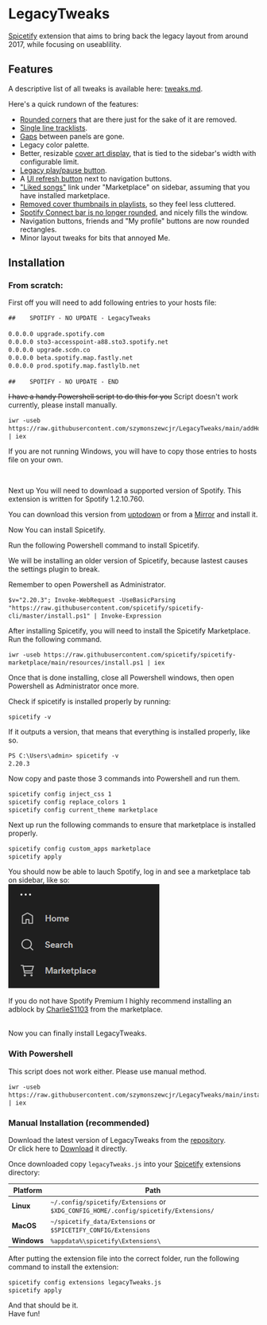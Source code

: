 # LegacyTweaks

[Spicetify](https://github.com/khanhas/spicetify-cli) extension that aims to bring back the legacy layout from around 2017, while focusing on useablility.

 ## Features

 A descriptive list of all tweaks is available here: [tweaks.md](./docs/tweaks.md).
 
 Here's a quick rundown of the features:
  * [Rounded corners](./docs/tweaks.md#panel-gap-remover-and-panel-rounded-corner-remover) that are there just for the sake of it are removed.
  * [Single line tracklists](./docs/tweaks.md#single-line-tracklist-entries).
  * [Gaps](./docs/tweaks.md#second-one-allows-you-to-remove-rounded-corners-of-those-panels-turning-them-into-squares-i-recommend-leaving-it-on-as-square-panels-with-gaps-look-kinda-weird) between panels are gone.
  * Legacy color palette.
  * Better, resizable [cover art display](./docs/tweaks.md#enlarged-cover-art-will-take-up-full-width-of-the-sidebar), that is tied to the sidebar's width with configurable limit.
  * [Legacy play/pause button](./docs/tweaks.md#old-spotify-play-button).
  * A [UI refresh button](./docs/tweaks.md#refresh-button) next to navigation buttons.
  * ["Liked songs"](./docs/tweaks.md#liked-songs-shortcut) link under "Marketplace" on sidebar, assuming that you have installed marketplace.
  * [Removed cover thumbnails in playlists](./docs/tweaks.md#hide-small-covers-in-tracklists), so they feel less cluttered.
  * [Spotify Connect bar is no longer rounded](./docs/tweaks.md#removes-rounded-corners-on-spotify-connect-bar), and nicely fills the window.
  * Navigation buttons, friends and "My profile" buttons are now rounded rectangles.
  * Minor layout tweaks for bits that annoyed Me.



## Installation

### From scratch:

First off you will need to add following entries to your hosts file:
```
##    SPOTIFY - NO UPDATE - LegacyTweaks

0.0.0.0 upgrade.spotify.com
0.0.0.0 sto3-accesspoint-a88.sto3.spotify.net
0.0.0.0 upgrade.scdn.co
0.0.0.0 beta.spotify.map.fastly.net
0.0.0.0 prod.spotify.map.fastlylb.net

##    SPOTIFY - NO UPDATE - END
```

~~I have a handy Powershell script to do this for you~~
Script doesn't work currently, please install manually.
```
iwr -useb https://raw.githubusercontent.com/szymonszewcjr/LegacyTweaks/main/addHosts.ps1 | iex
```

If you are not running Windows, you will have to copy those entries to hosts file on your own.

<br>

Next up You will need to download a supported version of Spotify.
This extension is written for Spotify 1.2.10.760.

You can download this version from [uptodown](https://spotify.en.uptodown.com/windows/download/101586881) or from a [Mirror](https://www.mediafire.com/file/j3bdrv7o3qnmegf/spotify-1-2-10-760.exe/file) and install it.

Now You can install Spicetify.

Run the following Powershell command to install Spicetify.<br>

We will be installing an older version of Spicetify, because lastest causes the settings plugin to break.

Remember to open Powershell as Administrator.

```
$v="2.20.3"; Invoke-WebRequest -UseBasicParsing "https://raw.githubusercontent.com/spicetify/spicetify-cli/master/install.ps1" | Invoke-Expression
```

After installing Spicetify, you will need to install the Spicetify Marketplace. Run the following command.

```
iwr -useb https://raw.githubusercontent.com/spicetify/spicetify-marketplace/main/resources/install.ps1 | iex
```

Once that is done installing, close all Powershell windows, then open Powershell as Administrator once more. <br>

Check if spicetify is installed properly by running:
```
spicetify -v
```
If it outputs a version, that means that everything is installed properly, like so.
```
PS C:\Users\admin> spicetify -v
2.20.3
```
Now copy and paste those 3 commands into Powershell and run them.

```
spicetify config inject_css 1
spicetify config replace_colors 1
spicetify config current_theme marketplace
```

Next up run the following commands to ensure that marketplace is installed properly.
```
spicetify config custom_apps marketplace
spicetify apply
```

You should now be able to lauch Spotify, log in and see a marketplace tab on sidebar, like so:<br>
![Alt text](./docs/assets/marketplaceInstalledProperly.png)

If you do not have Spotify Premium I highly recommend installing  an adblock by [CharlieS1103](https://github.com/CharlieS1103/spicetify-extensions/tree/main/adblock) from the marketplace.


<br>Now you can finally install LegacyTweaks.

### With Powershell

This script does not work either. Please use manual method.
```
iwr -useb https://raw.githubusercontent.com/szymonszewcjr/LegacyTweaks/main/installExtension.ps1 | iex

```



### Manual Installation (recommended)

Download the latest version of LegacyTweaks from the [repository](https://github.com/szymonszewcjr/LegacyTweaks/tree/main/dist).<br>
Or click here to <a href="https://raw.githubusercontent.com/szymonszewcjr/LegacyTweaks/main/dist/legacyTweaks.js" download>Download</a> it directly.

Once downloaded copy `legacyTweaks.js` into your [Spicetify](https://github.com/khanhas/spicetify-cli) extensions directory:


| **Platform** | **Path**                                                                            |
|------------|-----------------------------------------------------------------------------------|
| **Linux**      | `~/.config/spicetify/Extensions` or `$XDG_CONFIG_HOME/.config/spicetify/Extensions/` |
| **MacOS**      | `~/spicetify_data/Extensions` or `$SPICETIFY_CONFIG/Extensions`                      |
| **Windows**    | `%appdata%\spicetify\Extensions\`                                              |

After putting the extension file into the correct folder, run the following command to install the extension:
```
spicetify config extensions legacyTweaks.js
spicetify apply
```


And that should be it.<br>
Have fun!
